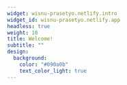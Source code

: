 ```yaml
---
widget: wisnu-prasetyo.netlify.intro
widget_id: wisnu-prasetyo.netlify.app
headless: true
weight: 10
title: Welcome!
subtitle: ""
design:
  background:
    color: "#090a0b"
    text_color_light: true
---
```

